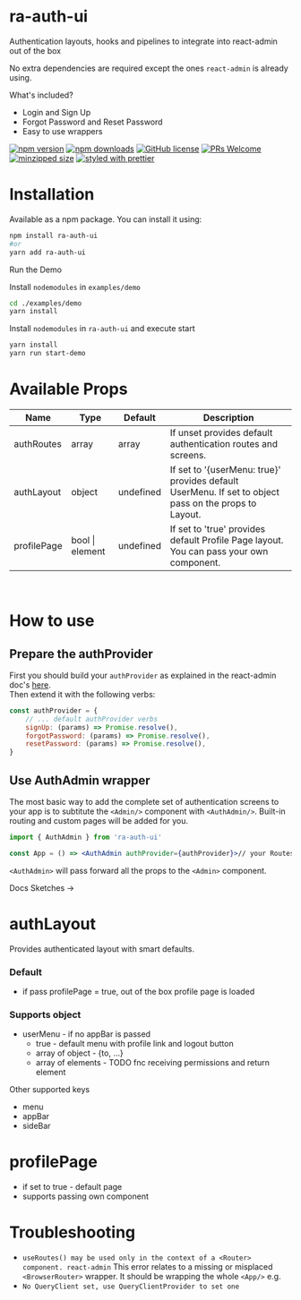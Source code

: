 # ra-auth-ui

Authentication layouts, hooks and pipelines to integrate into react-admin out of the box

No extra dependencies are required except the ones `react-admin` is already using.

What's included?

-   Login and Sign Up
-   Forgot Password and Reset Password
-   Easy to use wrappers

[![npm version](https://img.shields.io/npm/v/ra-auth-ui.svg)](https://www.npmjs.com/package/ra-auth-ui)
[![npm downloads](https://img.shields.io/npm/dm/ra-auth-ui.svg)](https://www.npmjs.com/package/ra-auth-ui)
[![GitHub license](https://img.shields.io/github/license/ValentinnDimitroff/ra-auth-ui.svg)](https://github.com/ValentinnDimitroff/ra-auth-ui/blob/master/LICENSE)
[![PRs Welcome](https://img.shields.io/badge/PRs-welcome-green.svg)](https://github.com/ValentinnDimitroff/ra-auth-ui/)
[![minzipped size](https://badgen.net/bundlephobia/minzip/ra-auth-ui)](https://bundlephobia.com/result?p=ra-auth-ui)
[![styled with prettier](https://img.shields.io/badge/styled_with-prettier-ff69b4.svg)](https://github.com/prettier/prettier)
[](https://status.david-dm.org/gh/ValentinnDimitroff/ra-auth-ui.svg)

# Installation

Available as a npm package. You can install it using:

```sh
npm install ra-auth-ui
#or
yarn add ra-auth-ui
```

Run the Demo

Install `nodemodules` in `examples/demo`

```sh 
cd ./examples/demo
yarn install
```
Install `nodemodules` in `ra-auth-ui` and execute start

```sh
yarn install 
yarn run start-demo
```

# Available Props

| Name        | Type            | Default   | Description                                                                                           |
| ----------- | --------------- | --------- | ----------------------------------------------------------------------------------------------------- |
| authRoutes  | array           | array     | If unset provides default authentication routes and screens.                                         |
| authLayout  | object          | undefined | If set to '{userMenu: true}' provides default UserMenu. If set to object pass on the props to Layout. |
| profilePage | bool \| element | undefined | If set to 'true' provides default Profile Page layout. You can pass your own component.           |

<br/>

# How to use

## Prepare the authProvider

First you should build your `authProvider` as explained in the react-admin doc's [here](https://marmelab.com/react-admin/Authentication.html). \
Then extend it with the following verbs:

```jsx
const authProvider = {
    // ... default authProvider verbs
    signUp: (params) => Promise.resolve(),
    forgotPassword: (params) => Promise.resolve(),
    resetPassword: (params) => Promise.resolve(),
}
```

## Use AuthAdmin wrapper

The most basic way to add the complete set of authentication screens to your app is to subtitute the `<Admin/>` component with `<AuthAdmin/>`. Built-in routing and custom pages will be added for you.

```jsx
import { AuthAdmin } from 'ra-auth-ui'

const App = () => <AuthAdmin authProvider={authProvider}>// your Routes here</AuthAdmin>
```

`<AuthAdmin>` will pass forward all the props to the `<Admin>` component.

<!-- ## Change route urls

- All you have to do is subtitute the `<Admin/>` component with `<AuthAdmin/>`
- provide `authRoutes` prop

```
Example
```

## Edit auth pages style

- All you have to do is subtitute the `<Admin/>` component with `<AuthAdmin/>`
- provide `authRoutes` prop
- wrap default pages into own components

```
Example
``` -->

Docs Sketches ->

# authLayout

Provides authenticated layout with smart defaults.

### Default

-   if pass profilePage = true, out of the box profile page is loaded

### Supports object

-   userMenu - if no appBar is passed
    -   true - default menu with profile link and logout button
    -   array of object - {to, ...}
    -   array of elements - TODO fnc receiving permissions and return element

Other supported keys

-   menu
-   appBar
-   sideBar

# profilePage

-   if set to true - default page
-   supports passing own component

# Troubleshooting

-   `useRoutes() may be used only in the context of a <Router> component. react-admin`
    This error relates to a missing or misplaced `<BrowserRouter>` wrapper. It should be wrapping the whole `<App/>` e.g.
-   `No QueryClient set, use QueryClientProvider to set one`
